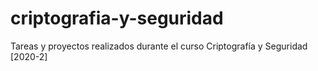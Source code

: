# criptografia-y-seguridad
Tareas y proyectos realizados durante el curso Criptografía y Seguridad [2020-2]
